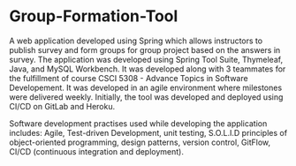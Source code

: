 # Group-Formation-Tool
A web application developed using Spring which allows instructors to publish survey and form groups for group project based on the answers in survey. The application was developed using Spring Tool Suite, Thymeleaf, Java, and MySQL Workbench. It was developed along with 3 teammates for the fulfillment of course CSCI 5308 - Advance Topics in Software Developement. It was developed in an agile environment where milestones were delivered weekly. Initially, the tool was developed and deployed using CI/CD on GitLab and Heroku. 

Software development practises used while developing the application includes: Agile, Test-driven Development, unit testing, S.O.L.I.D principles of object-oriented programming, design patterns, version control, GitFlow, CI/CD (continuous integration and deployment).  

